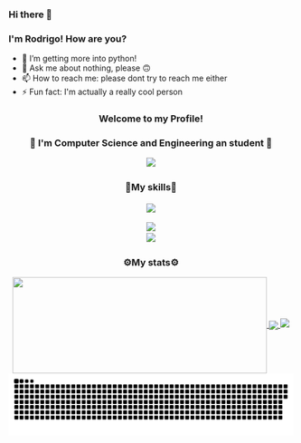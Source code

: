 ### Hi there 👋
### I'm Rodrigo! How are you?

- 🌱 I’m getting more into python!
- 💬 Ask me about nothing, please 🙃
- 📫 How to reach me: please dont try to reach me either
- ⚡ Fun fact: I'm actually a really cool person

<div align='center'>

### Welcome to my Profile!
### 👾 I'm Computer Science and Engineering an student 👾 <br/>

<img src="https://user-images.githubusercontent.com/73097560/115834477-dbab4500-a447-11eb-908a-139a6edaec5c.gif">
  
### 🚀My skills🚀

</a>
<a href="https://github.com/Rodtx21">
  <img align="center" src="https://img.shields.io/badge/Python-3776AB?style=for-the-badge&logo=python&logoColor=white" />
</a>
<br/>
<br/>
</a>
<a href="https://githu.bom/Rodtx21">
  <img align"center" src="https://img.shields.io/badge/C-00599C?style=for-the-badge&logo=c&logoColor=white" />
</a>
<br/>

<img src="https://user-images.githubusercontent.com/73097560/115834477-dbab4500-a447-11eb-908a-139a6edaec5c.gif"> 

### ⚙️My stats⚙️

<a href="https://github.com/Pepyn0/github-readme-stats">
  <img width=450 height=170 align="center" src="https://github-readme-stats.vercel.app/api?username=Rodtx21&theme=midnight-purple&show_icons=true&bg_color=0D1117&hide_border=true" />
</a>
<a href="https://github.com/Rodtx21">
  <img align="center" src="https://github-readme-stats.vercel.app/api/top-langs/?username=Rodtx21&theme=midnight-purple&layout=compact&bg_color=0D1117&hide_border=true" />
</a>

<img src="https://user-images.githubusercontent.com/73097560/115834477-dbab4500-a447-11eb-908a-139a6edaec5c.gif"> 

<div>
  <a href="https://github.com/Rodtx21">
  <img src="https://github.com/Pepyn0/Pepyn0/raw/output/github-contribution-grid-snake.svg" alt="snake"></center>
</div>
